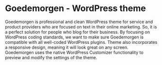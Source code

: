 # Goedemorgen - WordPress theme

Goedemorgen is professional and clean WordPress theme for service and product providers who are focused on text in their online marketing. So, it is a perfect solution for people who blog for their business. By focusing on WordPress coding standards, we want to make sure Goedemorgen is compatible with all well-coded WordPress plugins. Theme also incorporates a responsive design, meaning it will look great on any screen. Goedemorgen uses the native WordPress Customizer functionality to preview and modify the settings of the theme.
